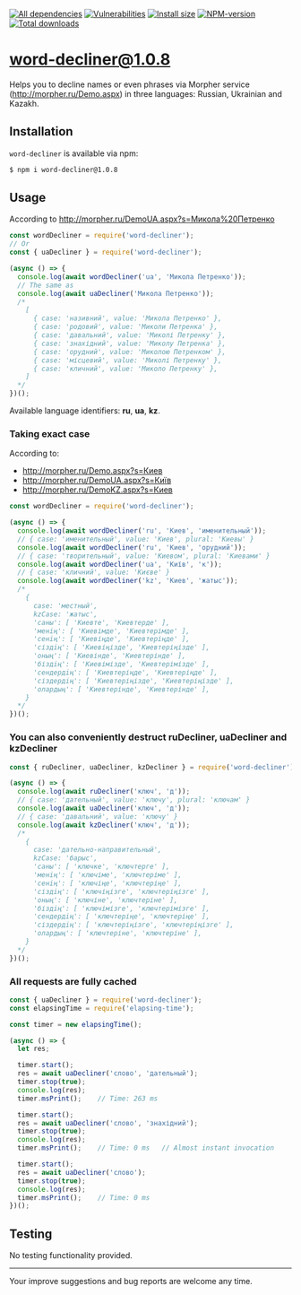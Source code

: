 [![All dependencies](https://img.shields.io/librariesio/release/npm/word-decliner/1.0.8?label=all%20dependencies)](https://libraries.io/npm/word-decliner/1.0.8)
[![Vulnerabilities](https://snyk.io/test/npm/word-decliner/1.0.8/badge.svg)](https://snyk.io/test/npm/word-decliner/1.0.8)
[![Install size](https://packagephobia.now.sh/badge?p=word-decliner@1.0.8)](https://packagephobia.now.sh/result?p=word-decliner@1.0.8)
[![NPM-version](https://img.shields.io/badge/npm-v1.0.8-blue.svg)](https://www.npmjs.com/package/word-decliner/v/1.0.8)
[![Total downloads](https://img.shields.io/npm/dt/word-decliner?label=total%20downloads)](https://npm-stat.com/charts.html?package=word-decliner)

# word-decliner@1.0.8

Helps you to decline names or even phrases via Morpher service (http://morpher.ru/Demo.aspx) in three languages: Russian, Ukrainian and Kazakh.

## Installation
`word-decliner` is available via npm:
``` bash
$ npm i word-decliner@1.0.8
```

## Usage
According to http://morpher.ru/DemoUA.aspx?s=Микола%20Петренко
``` js
const wordDecliner = require('word-decliner');
// Or
const { uaDecliner } = require('word-decliner');

(async () => {
  console.log(await wordDecliner('ua', 'Микола Петренко'));
  // The same as
  console.log(await uaDecliner('Микола Петренко'));
  /*
    [
      { case: 'називний', value: 'Микола Петренко' },
      { case: 'родовий', value: 'Миколи Петренка' },
      { case: 'давальний', value: 'Миколі Петренку' },
      { case: 'знахідний', value: 'Миколу Петренка' },
      { case: 'орудний', value: 'Миколою Петренком' },
      { case: 'місцевий', value: 'Миколі Петренку' },
      { case: 'кличний', value: 'Миколо Петренку' },
    ]
  */
})();
```

Available language identifiers: **ru**, **ua**, **kz**.

### Taking exact case
According to:
- http://morpher.ru/Demo.aspx?s=Киев
- http://morpher.ru/DemoUA.aspx?s=Київ
- http://morpher.ru/DemoKZ.aspx?s=Киев

``` js
const wordDecliner = require('word-decliner');

(async () => {
  console.log(await wordDecliner('ru', 'Киев', 'именительный'));
  // { case: 'именительный', value: 'Киев', plural: 'Киевы' }
  console.log(await wordDecliner('ru', 'Киев', 'орудний'));
  // { case: 'творительный', value: 'Киевом', plural: 'Киевами' }
  console.log(await wordDecliner('ua', 'Київ', 'к'));
  // { case: 'кличний', value: 'Києве' }
  console.log(await wordDecliner('kz', 'Киев', 'жатыс'));
  /*
    {
      case: 'местный',
      kzCase: 'жатыс',
      'саны': [ 'Киевте', 'Киевтерде' ],
      'менiң': [ 'Киевімде', 'Киевтерімде' ],
      'сенiң': [ 'Киевіңде', 'Киевтеріңде' ],
      'сіздiң': [ 'Киевіңізде', 'Киевтеріңізде' ],
      'оның': [ 'Киевінде', 'Киевтерінде' ],
      'біздiң': [ 'Киевімізде', 'Киевтерімізде' ],
      'сендердiң': [ 'Киевтеріңде', 'Киевтеріңде' ],
      'сіздердiң': [ 'Киевтеріңізде', 'Киевтеріңізде' ],
      'олардың': [ 'Киевтерінде', 'Киевтерінде' ],
    }
  */
})();
```

### You can also conveniently destruct ruDecliner, uaDecliner and kzDecliner
``` js
const { ruDecliner, uaDecliner, kzDecliner } = require('word-decliner');

(async () => {
  console.log(await ruDecliner('ключ', 'д'));
  // { case: 'дательный', value: 'ключу', plural: 'ключам' }
  console.log(await uaDecliner('ключ', 'д'));
  // { case: 'давальний', value: 'ключу' }
  console.log(await kzDecliner('ключ', 'д'));
  /*
    {
      case: 'дательно-направительный',
      kzCase: 'барыс',
      'саны': [ 'ключке', 'ключтерге' ],
      'менiң': [ 'ключіме', 'ключтеріме' ],
      'сенiң': [ 'ключіңе', 'ключтеріңе' ],
      'сіздiң': [ 'ключіңізге', 'ключтеріңізге' ],
      'оның': [ 'ключіне', 'ключтеріне' ],
      'біздiң': [ 'ключімізге', 'ключтерімізге' ],
      'сендердiң': [ 'ключтеріңе', 'ключтеріңе' ],
      'сіздердiң': [ 'ключтеріңізге', 'ключтеріңізге' ],
      'олардың': [ 'ключтеріне', 'ключтеріне' ],
    }
  */
})();
```

### All requests are fully cached
``` js
const { uaDecliner } = require('word-decliner');
const elapsingTime = require('elapsing-time');

const timer = new elapsingTime();

(async () => {
  let res;

  timer.start();
  res = await uaDecliner('слово', 'дательный');
  timer.stop(true);
  console.log(res);
  timer.msPrint();    // Time: 263 ms

  timer.start();
  res = await uaDecliner('слово', 'знахідний');
  timer.stop(true);
  console.log(res);
  timer.msPrint();    // Time: 0 ms   // Almost instant invocation

  timer.start();
  res = await uaDecliner('слово');
  timer.stop(true);
  console.log(res);
  timer.msPrint();    // Time: 0 ms
})();
```

## Testing
No testing functionality provided.

---

Your improve suggestions and bug reports are welcome any time.
